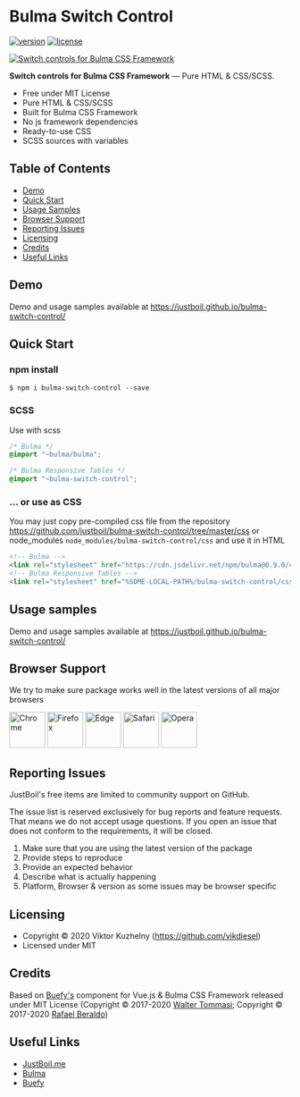 # Bulma Switch Control

[![version](https://img.shields.io/npm/v/bulma-switch-control.svg)](https://justboil.github.io/bulma-switch-control/)  [![license](https://img.shields.io/badge/license-MIT-blue.svg)](https://justboil.github.io/bulma-switch-control/)

[![Switch controls for Bulma CSS Framework](https://justboil.me/images/bulma-switch-control/repository-preview-hi-res.png?v=1.1)](https://justboil.github.io/bulma-switch-control/)

**Switch controls for Bulma CSS Framework** &mdash; Pure HTML & CSS/SCSS.

* Free under MIT License
* Pure HTML & CSS/SCSS
* Built for Bulma CSS Framework
* No js framework dependencies
* Ready-to-use CSS
* SCSS sources with variables

## Table of Contents

* [Demo](#demo)
* [Quick Start](#quick-start)
* [Usage Samples](#usage-samples)
* [Browser Support](#browser-support)
* [Reporting Issues](#reporting-issues)
* [Licensing](#licensing)
* [Credits](#credits)
* [Useful Links](#useful-links)

## Demo

Demo and usage samples available at https://justboil.github.io/bulma-switch-control/

## Quick Start

### npm install

```shell script
$ npm i bulma-switch-control --save
``` 

### SCSS

Use with scss

```scss
/* Bulma */
@import "~bulma/bulma";

/* Bulma Responsive Tables */
@import "~bulma-switch-control";
```

### ... or use as CSS

You may just copy pre-compiled css file from the repository https://github.com/justboil/bulma-switch-control/tree/master/css or node_modules `node_modules/bulma-switch-control/css` and use it in HTML

```html
<!-- Bulma -->
<link rel="stylesheet" href="https://cdn.jsdelivr.net/npm/bulma@0.9.0/css/bulma.min.css">
<!-- Bulma Responsive Tables -->
<link rel="stylesheet" href="%SOME-LOCAL-PATH%/bulma-switch-control/css/main.min.css">
```

## Usage samples

Demo and usage samples available at https://justboil.github.io/bulma-switch-control/

## Browser Support

We try to make sure package works well in the latest versions of all major browsers

<img src="https://justboil.me/images/browsers-svg/chrome.svg" width="64" height="64" alt="Chrome"> <img src="https://justboil.me/images/browsers-svg/firefox.svg" width="64" height="64" alt="Firefox"> <img src="https://justboil.me/images/browsers-svg/edge.svg" width="64" height="64" alt="Edge"> <img src="https://justboil.me/images/browsers-svg/safari.svg" width="64" height="64" alt="Safari"> <img src="https://justboil.me/images/browsers-svg/opera.svg" width="64" height="64" alt="Opera">

## Reporting Issues

JustBoil's free items are limited to community support on GitHub.

The issue list is reserved exclusively for bug reports and feature requests. That means we do not accept usage questions. If you open an issue that does not conform to the requirements, it will be closed.

1. Make sure that you are using the latest version of the package
2. Provide steps to reproduce
3. Provide an expected behavior
4. Describe what is actually happening 
5. Platform, Browser & version as some issues may be browser specific

## Licensing

* Copyright &copy; 2020 Viktor Kuzhelny (https://github.com/vikdiesel)
* Licensed under MIT

## Credits

Based on [Buefy's](https://github.com/buefy/buefy) component for Vue.js & Bulma CSS Framework released under MIT License (Copyright &copy; 2017-2020 [Walter Tommasi](https://github.com/jtommy); Copyright &copy; 2017-2020 [Rafael Beraldo](https://github.com/rafaelpimpa))

## Useful Links

- [JustBoil.me](https://justboil.me)
- [Bulma](https://bulma.io)
- [Buefy](https://buefy.org)
